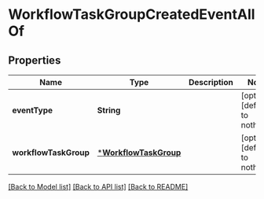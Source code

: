 # WorkflowTaskGroupCreatedEventAllOf


## Properties
Name | Type | Description | Notes
------------ | ------------- | ------------- | -------------
**eventType** | **String** |  | [optional] [default to nothing]
**workflowTaskGroup** | [***WorkflowTaskGroup**](WorkflowTaskGroup.md) |  | [optional] [default to nothing]


[[Back to Model list]](../README.md#models) [[Back to API list]](../README.md#api-endpoints) [[Back to README]](../README.md)


